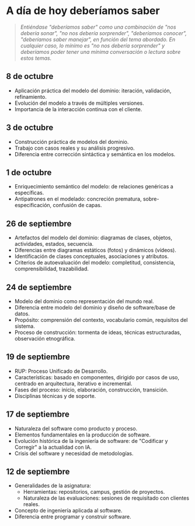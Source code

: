 # A día de hoy deberíamos saber

> *Entiéndase "deberíamos saber" como una combinación de "nos debería sonar", "no nos debería sorprender", "deberíamos conocer", "deberíamos saber manejar", en función del tema abordado. En cualquier caso, lo mínimo es "no nos debería sorprender" y deberíamos poder tener una mínima conversación o lectura sobre estos temas.*

## 8 de octubre
- Aplicación práctica del modelo del dominio: iteración, validación, refinamiento.
- Evolución del modelo a través de múltiples versiones.
- Importancia de la interacción continua con el cliente.

## 3 de octubre
- Construcción práctica de modelos del dominio.
- Trabajo con casos reales y su análisis progresivo.
- Diferencia entre corrección sintáctica y semántica en los modelos.

## 1 de octubre
- Enriquecimiento semántico del modelo: de relaciones genéricas a específicas.
- Antipatrones en el modelado: concreción prematura, sobre-especificación, confusión de capas.

## 26 de septiembre
- Artefactos del modelo del dominio: diagramas de clases, objetos, actividades, estados, secuencia.
- Diferencias entre diagramas estáticos (fotos) y dinámicos (vídeos).
- Identificación de clases conceptuales, asociaciones y atributos.
- Criterios de autoevaluación del modelo: completitud, consistencia, comprensibilidad, trazabilidad.

## 24 de septiembre
- Modelo del dominio como representación del mundo real.
- Diferencia entre modelo del dominio y diseño de software/base de datos.
- Propósito: comprensión del contexto, vocabulario común, requisitos del sistema.
- Proceso de construcción: tormenta de ideas, técnicas estructuradas, observación etnográfica.

## 19 de septiembre
- RUP: Proceso Unificado de Desarrollo.
- Características: basado en componentes, dirigido por casos de uso, centrado en arquitectura, iterativo e incremental.
- Fases del proceso: inicio, elaboración, construcción, transición.
- Disciplinas técnicas y de soporte.

## 17 de septiembre
- Naturaleza del software como producto y proceso.
- Elementos fundamentales en la producción de software.
- Evolución histórica de la ingeniería de software: de "Codificar y Corregir" a la actualidad con IA.
- Crisis del software y necesidad de metodologías.

## 12 de septiembre
- Generalidades de la asignatura:
  - Herramientas: repositorios, campus, gestión de proyectos.
  - Naturaleza de las evaluaciones: sesiones de requisitado con clientes reales.
- Concepto de ingeniería aplicada al software.
- Diferencia entre programar y construir software.
